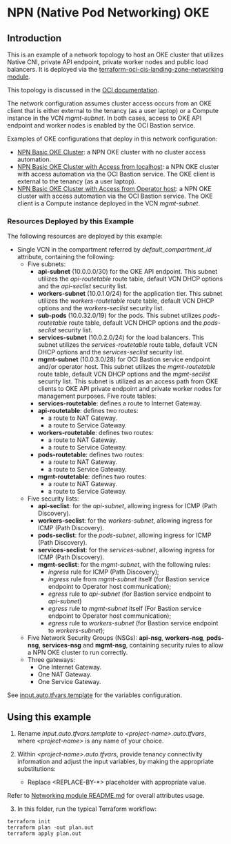 <!-- BEGIN_TF_DOCS -->
# NPN (Native Pod Networking) OKE

## Introduction

This is an example of a network topology to host an OKE cluster that utilizes Native CNI, private API endpoint, private worker nodes and public load balancers. It is deployed via the [terraform-oci-cis-landing-zone-networking module](https://github.com/oracle-quickstart/terraform-oci-cis-landing-zone-networking). 

This topology is discussed in the [OCI documentation](https://docs.oracle.com/en-us/iaas/Content/ContEng/Concepts/contengnetworkconfigexample.htm#example-oci-cni-privatek8sapi_privateworkers_publiclb).

The network configuration assumes cluster access occurs from an OKE client that is either external to the tenancy (as a user laptop) or a Compute instance in the VCN *mgmt-subnet*. In both cases, access to OKE API endpoint and worker nodes is enabled by the OCI Bastion service. 

Examples of OKE configurations that deploy in this network configuration:
- [NPN Basic OKE Cluster](https://github.com/oracle-quickstart/terraform-oci-secure-workloads/tree/main/cis-oke/examples/native/basic): a NPN OKE cluster with no cluster access automation.
- [NPN Basic OKE Cluster with Access from localhost](https://github.com/oracle-quickstart/terraform-oci-secure-workloads/tree/main/cis-oke/examples/native/basic-access-from-localhost): a NPN OKE cluster with access automation via the OCI Bastion service. The OKE client is external to the tenancy (as a user laptop).
- [NPN Basic OKE Cluster with Access from Operator host](https://github.com/oracle-quickstart/terraform-oci-secure-workloads/tree/main/cis-oke/examples/native/basic-access-from-operator-host): a NPN OKE cluster with access automation via the OCI Bastion service. The OKE client is a Compute instance deployed in the VCN *mgmt-subnet*.

### Resources Deployed by this Example

The following resources are deployed by this example:

- Single VCN in the compartment referred by *default_compartment_id* attribute, containing the following:
    - Five subnets:
        - **api-subnet** (10.0.0.0/30) for the OKE API endpoint. This subnet utilizes the *api-routetable* route table, default VCN DHCP options and the *api-seclist* security list.
        - **workers-subnet** (10.0.1.0/24) for the application tier. This subnet utilizes the *workers-routetable* route table, default VCN DHCP options and the *workers-seclist* security list.
        - **sub-pods** (10.0.32.0/19) for the pods. This subnet utilizes *pods-routetable* route table, default VCN DHCP options and the *pods-seclist* security list.
        - **services-subnet** (10.0.2.0/24) for the load balancers. This subnet utilizes the *services-routetable* route table, default VCN DHCP options and the *services-seclist* security list.
        - **mgmt-subnet** (10.0.3.0/28) for OCI Bastion service endpoint and/or operator host. This subnet utilizes the *mgmt-routetable* route table, default VCN DHCP options and the *mgmt-seclist* security list. This subnet is utilized as an access path from OKE clients to OKE API private endpoint and private worker nodes for management purposes.
    Five route tables:
        - **services-routetable**: defines a route to Internet Gateway.
        - **api-routetable**: defines two routes:
            - a route to NAT Gateway.
            - a route to Service Gateway.
        - **workers-routetable**: defines two routes:
            - a route to NAT Gateway.
            - a route to Service Gateway.   
        - **pods-routetable**: defines two routes:
            - a route to NAT Gateway.
            - a route to Service Gateway.  
        - **mgmt-routetable**: defines two routes:
            - a route to NAT Gateway.
            - a route to Service Gateway.  
    - Five security lists:
        - **api-seclist**: for the *api-subnet*, allowing ingress for ICMP (Path Discovery).
        - **workers-seclist**: for the *workers-subnet*, allowing ingress for ICMP (Path Discovery).
        - **pods-seclist**: for the *pods-subnet*, allowing ingress for ICMP (Path Discovery).
        - **services-seclist**: for the *services-subnet*, allowing ingress for ICMP (Path Discovery).
        - **mgmt-seclist**: for the *mgmt-subnet*, with the following rules:
            - *ingress* rule for ICMP (Path Discovery);
            - *ingress* rule from *mgmt-subnet* itself (for Bastion service endpoint to Operator host communication);
            - *egress* rule to *api-subnet* (for Bastion service endpoint to *api-subnet*) 
            - *egress* rule to *mgmt-subnet* itself (For Bastion service endpoint to Operator host communication);
            - *egress* rule to *workers-subnet* (for Bastion service endpoint to *workers-subnet*);
    - Five Network Security Groups (NSGs): **api-nsg**, **workers-nsg**, **pods-nsg**, **services-nsg** and **mgmt-nsg**, containing security rules to allow a NPN OKE cluster to run correctly.    
    - Three gateways:
        - One Internet Gateway.
        - One NAT Gateway.
        - One Service Gateway.

See [input.auto.tfvars.template](./input.auto.tfvars.template) for the variables configuration.

## Using this example
1. Rename *input.auto.tfvars.template* to *\<project-name\>.auto.tfvars*, where *\<project-name\>* is any name of your choice.

2. Within *\<project-name\>.auto.tfvars*, provide tenancy connectivity information and adjust the input variables, by making the appropriate substitutions:
   - Replace \<REPLACE-BY-\*\> placeholder with appropriate value. 
   
Refer to [Networking module README.md](https://github.com/oracle-quickstart/terraform-oci-cis-landing-zone-networking/blob/main/README.md) for overall attributes usage.

3. In this folder, run the typical Terraform workflow:
```
terraform init
terraform plan -out plan.out
terraform apply plan.out
```



